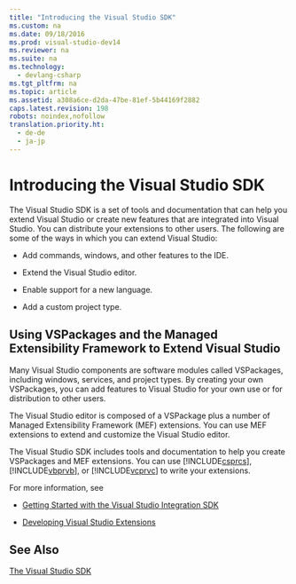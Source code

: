 ```yaml
---
title: "Introducing the Visual Studio SDK"
ms.custom: na
ms.date: 09/18/2016
ms.prod: visual-studio-dev14
ms.reviewer: na
ms.suite: na
ms.technology: 
  - devlang-csharp
ms.tgt_pltfrm: na
ms.topic: article
ms.assetid: a308a6ce-d2da-47be-81ef-5b44169f2882
caps.latest.revision: 198
robots: noindex,nofollow
translation.priority.ht: 
  - de-de
  - ja-jp
---
```

# Introducing the Visual Studio SDK
The Visual Studio SDK is a set of tools and documentation that can help you extend Visual Studio or create new features that are integrated into Visual Studio. You can distribute your extensions to other users. The following are some of the ways in which you can extend Visual Studio:  
  
-   Add commands, windows, and other features to the IDE.  
  
-   Extend the Visual Studio editor.  
  
-   Enable support for a new language.  
  
-   Add a custom project type.  
  
## Using VSPackages and the Managed Extensibility Framework to Extend Visual Studio  
 Many Visual Studio components are software modules called VSPackages, including windows, services, and project types. By creating your own VSPackages, you can add features to Visual Studio for your own use or for distribution to other users.  
  
 The Visual Studio editor is composed of a VSPackage plus a number of Managed Extensibility Framework (MEF) extensions. You can use MEF extensions to extend and customize the Visual Studio editor.  
  
 The Visual Studio SDK includes tools and documentation to help you create VSPackages and MEF extensions. You can use [!INCLUDE[csprcs](../vs140/includes/csprcs_md.md)], [!INCLUDE[vbprvb](../vs140/includes/vbprvb_md.md)], or [!INCLUDE[vcprvc](../vs140/includes/vcprvc_md.md)] to write your extensions.  
  
 For more information, see  
  
-   [Getting Started with the Visual Studio Integration SDK](../vs140/Starting-to-Develop-Visual-Studio-Extensions.md)  
  
-   [Developing Visual Studio Extensions](../vs140/Developing-Visual-Studio-Extensions.md)  
  
## See Also  
 [The Visual Studio SDK](../vs140/Visual-Studio-SDK.md)